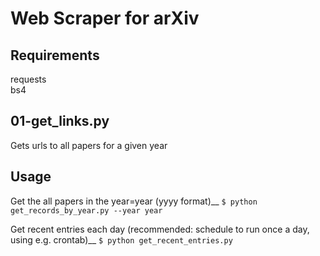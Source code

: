 # Web Scraper for arXiv

## Requirements  
requests  
bs4  


## 01-get_links.py 
Gets urls to all papers for a given year



## Usage 
Get the all papers in the year=year (yyyy format)__
`$ python get_records_by_year.py --year year`

Get recent entries each day (recommended: schedule to run once a day, using e.g. crontab)__
`$ python get_recent_entries.py`
